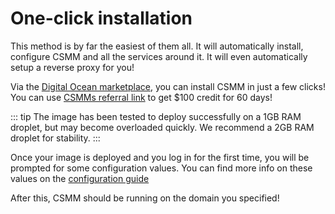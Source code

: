 # One-click installation

This method is by far the easiest of them all. It will automatically install, configure CSMM and all the services around it. It will even automatically setup a reverse proxy for you!

Via the [Digital Ocean marketplace](https://marketplace.digitalocean.com/apps/csmm?refcode=20e8f71f7ca0), you can install CSMM in just a few clicks! You can use [CSMMs referral link](https://m.do.co/c/20e8f71f7ca0) to get $100 credit for 60 days!


::: tip
The image has been tested to deploy successfully on a 1GB RAM droplet, but may become overloaded quickly. We recommend a 2GB RAM droplet for stability.
:::




Once your image is deployed and you log in for the first time, you will be prompted for some configuration values. You can find more info on these values on the [configuration guide](/en/CSMM/self-host/configuration.html)

After this, CSMM should be running on the domain you specified!